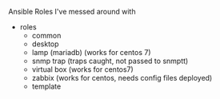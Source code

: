 Ansible Roles I've messed around with

- roles
  - common
  - desktop
  - lamp (mariadb) (works for centos 7)
  - snmp trap (traps caught, not passed to snmptt)
  - virtual box (works for centos7)
  - zabbix (works for centos, needs config files deployed)
  - template


